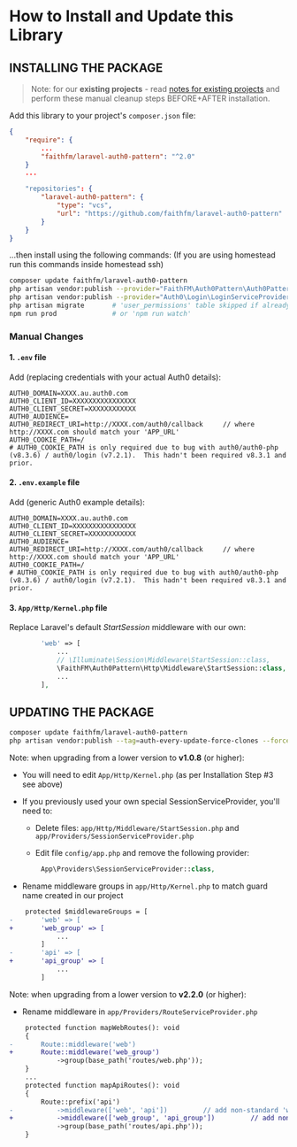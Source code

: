 # How to Install and Update  this Library

## INSTALLING THE PACKAGE

> Note: for our **existing projects** - read [notes for existing projects](docs/installation-existing-project-additional-steps.md) and perform these manual cleanup steps BEFORE+AFTER installation.

Add this library to your project's `composer.json` file:

```json
{
    "require": {
        ...
        "faithfm/laravel-auth0-pattern": "^2.0"
    }
    ...

    "repositories": {
        "laravel-auth0-pattern": {
            "type": "vcs",
            "url": "https://github.com/faithfm/laravel-auth0-pattern"
        }
    }
}
```

...then install using the following commands:
(If you are using homestead run this commands inside homestead ssh)

```bash
composer update faithfm/laravel-auth0-pattern
php artisan vendor:publish --provider="FaithFM\Auth0Pattern\Auth0PatternServiceProvider" --force
php artisan vendor:publish --provider="Auth0\Login\LoginServiceProvider" --force
php artisan migrate       # 'user_permissions' table skipped if already exists
npm run prod              # or 'npm run watch'
```

### Manual Changes

#### 1. `.env` file

Add (replacing credentials with your actual Auth0 details):

```env
AUTH0_DOMAIN=XXXX.au.auth0.com
AUTH0_CLIENT_ID=XXXXXXXXXXXXXXXX
AUTH0_CLIENT_SECRET=XXXXXXXXXXXX
AUTH0_AUDIENCE=
AUTH0_REDIRECT_URI=http://XXXX.com/auth0/callback     // where http://XXXX.com should match your 'APP_URL'
AUTH0_COOKIE_PATH=/
# AUTH0_COOKIE_PATH is only required due to bug with auth0/auth0-php (v8.3.6) / auth0/login (v7.2.1).  This hadn't been required v8.3.1 and prior.
```

#### 2. `.env.example` file

Add (generic Auth0 example details):

```env
AUTH0_DOMAIN=XXXX.au.auth0.com
AUTH0_CLIENT_ID=XXXXXXXXXXXXXXXX
AUTH0_CLIENT_SECRET=XXXXXXXXXXXX
AUTH0_AUDIENCE=
AUTH0_REDIRECT_URI=http://XXXX.com/auth0/callback     // where http://XXXX.com should match your 'APP_URL'
AUTH0_COOKIE_PATH=/
# AUTH0_COOKIE_PATH is only required due to bug with auth0/auth0-php (v8.3.6) / auth0/login (v7.2.1).  This hadn't been required v8.3.1 and prior.
```

#### 3. `App/Http/Kernel.php` file

Replace Laravel's default *StartSession* middleware with our own:

```php
        'web' => [
            ...
            // \Illuminate\Session\Middleware\StartSession::class,      // replace with...
            \FaithFM\Auth0Pattern\Http\Middleware\StartSession::class,  // ...the class from Auth0Pattern - which doesn't create hundreds of session files when request contains 'api_token=XXXX'
            ...
        ],

```

## UPDATING THE PACKAGE

```bash
composer update faithfm/laravel-auth0-pattern
php artisan vendor:publish --tag=auth-every-update-force-clones --force
```

Note: when upgrading from a lower version to **v1.0.8** (or higher):

* You will need to edit `App/Http/Kernel.php` (as per Installation Step #3 see above)

* If you previously used your own special SessionServiceProvider, you'll need to:

  * Delete files: `app/Http/Middleware/StartSession.php` and `app/Providers/SessionServiceProvider.php`

  * Edit file `config/app.php` and remove the following provider:

```php
        App\Providers\SessionServiceProvider::class,
```

* Rename middleware groups in `app/Http/Kernel.php` to match guard name created in our project
  
```diff
    protected $middlewareGroups = [
-       'web' => [
+       'web_group' => [
            ...
        ]
-       'api' => [
+       'api_group' => [
            ...
        ]
```

Note: when upgrading from a lower version to **v2.2.0** (or higher):

* Rename middleware in `app/Providers/RouteServiceProvider.php`

```diff
    protected function mapWebRoutes(): void
    {
-       Route::middleware('web')
+       Route::middleware('web_group')
            ->group(base_path('routes/web.php'));
    }
    ...
    protected function mapApiRoutes(): void
    {
        Route::prefix('api')
-           ->middleware(['web', 'api'])         // add non-standard 'web' middleware option for API routes too - to allow authentication using session cookies instead of api_token etc
+           ->middleware(['web_group', 'api_group'])         // add non-standard 'web' middleware option for API routes too - to allow authentication using session cookies instead of api_token etc
            ->group(base_path('routes/api.php'));
    }    
```

